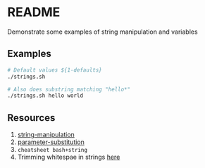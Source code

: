 # README

Demonstrate some examples of string manipulation and variables

## Examples

```sh
# Default values ${1-defaults} 
./strings.sh

# Also does substring matching "hello*"
./strings.sh hello world
```

## Resources

1. [string-manipulation](https://www.tldp.org/LDP/abs/html/string-manipulation.html)  
1. [parameter-substitution](https://www.tldp.org/LDP/abs/html/parameter-substitution.html#PARAMSUBREF)  
1. `cheatsheet bash+string`  
1. Trimming whitespae in strings [here](https://stackoverflow.com/questions/369758/how-to-trim-whitespace-from-a-bash-variable)
